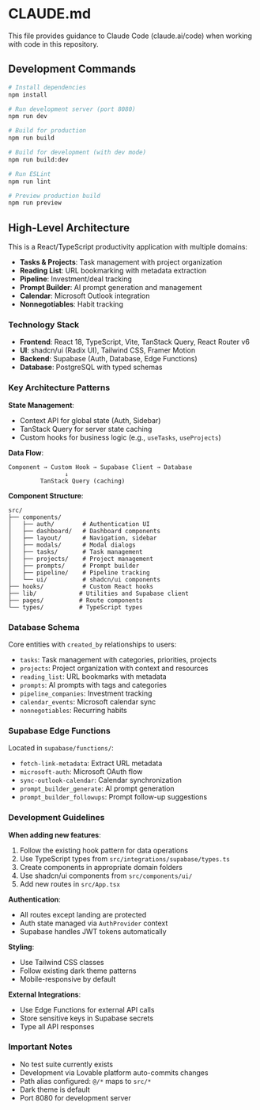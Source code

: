 # CLAUDE.md

This file provides guidance to Claude Code (claude.ai/code) when working with code in this repository.

## Development Commands

```bash
# Install dependencies
npm install

# Run development server (port 8080)
npm run dev

# Build for production
npm run build

# Build for development (with dev mode)
npm run build:dev

# Run ESLint
npm run lint

# Preview production build
npm run preview
```

## High-Level Architecture

This is a React/TypeScript productivity application with multiple domains:
- **Tasks & Projects**: Task management with project organization
- **Reading List**: URL bookmarking with metadata extraction
- **Pipeline**: Investment/deal tracking
- **Prompt Builder**: AI prompt generation and management
- **Calendar**: Microsoft Outlook integration
- **Nonnegotiables**: Habit tracking

### Technology Stack
- **Frontend**: React 18, TypeScript, Vite, TanStack Query, React Router v6
- **UI**: shadcn/ui (Radix UI), Tailwind CSS, Framer Motion
- **Backend**: Supabase (Auth, Database, Edge Functions)
- **Database**: PostgreSQL with typed schemas

### Key Architecture Patterns

**State Management**:
- Context API for global state (Auth, Sidebar)
- TanStack Query for server state caching
- Custom hooks for business logic (e.g., `useTasks`, `useProjects`)

**Data Flow**:
```
Component → Custom Hook → Supabase Client → Database
                ↓
         TanStack Query (caching)
```

**Component Structure**:
```
src/
├── components/
│   ├── auth/        # Authentication UI
│   ├── dashboard/   # Dashboard components
│   ├── layout/      # Navigation, sidebar
│   ├── modals/      # Modal dialogs
│   ├── tasks/       # Task management
│   ├── projects/    # Project management
│   ├── prompts/     # Prompt builder
│   ├── pipeline/    # Pipeline tracking
│   └── ui/          # shadcn/ui components
├── hooks/           # Custom React hooks
├── lib/            # Utilities and Supabase client
├── pages/          # Route components
└── types/          # TypeScript types
```

### Database Schema

Core entities with `created_by` relationships to users:
- `tasks`: Task management with categories, priorities, projects
- `projects`: Project organization with context and resources
- `reading_list`: URL bookmarks with metadata
- `prompts`: AI prompts with tags and categories
- `pipeline_companies`: Investment tracking
- `calendar_events`: Microsoft calendar sync
- `nonnegotiables`: Recurring habits

### Supabase Edge Functions

Located in `supabase/functions/`:
- `fetch-link-metadata`: Extract URL metadata
- `microsoft-auth`: Microsoft OAuth flow
- `sync-outlook-calendar`: Calendar synchronization
- `prompt_builder_generate`: AI prompt generation
- `prompt_builder_followups`: Prompt follow-up suggestions

### Development Guidelines

**When adding new features**:
1. Follow the existing hook pattern for data operations
2. Use TypeScript types from `src/integrations/supabase/types.ts`
3. Create components in appropriate domain folders
4. Use shadcn/ui components from `src/components/ui/`
5. Add new routes in `src/App.tsx`

**Authentication**:
- All routes except landing are protected
- Auth state managed via `AuthProvider` context
- Supabase handles JWT tokens automatically

**Styling**:
- Use Tailwind CSS classes
- Follow existing dark theme patterns
- Mobile-responsive by default

**External Integrations**:
- Use Edge Functions for external API calls
- Store sensitive keys in Supabase secrets
- Type all API responses

### Important Notes

- No test suite currently exists
- Development via Lovable platform auto-commits changes
- Path alias configured: `@/*` maps to `src/*`
- Dark theme is default
- Port 8080 for development server
